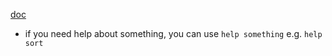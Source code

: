 [doc](https://ww2.mathworks.cn/help/matlab/)
- if you need help about something, you can use `help something`
    e.g. `help sort`